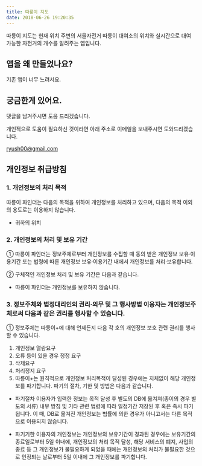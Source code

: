 ```yaml
---
title: 따릉이 지도
date: 2018-06-26 19:20:35
---
```

따릉이 지도는 현재 위치 주변의 서울자전거 따릉이 대여소의 위치와 실시간으로 대여 가능한 자전거의 개수를 알려주는 앱입니다.

## 앱을 왜 만들었나요?
기존 앱이 너무 느려서요.

## 궁금한게 있어요.
댓글을 남겨주시면 도움 드리겠습니다.

개인적으로 도움이 필요하신 것이라면 아래 주소로 이메일을 보내주시면 도와드리겠습니다.

ryush00@gmail.com

## 개인정보 취급방침

### 1. 개인정보의 처리 목적
따릉이 파인더는 다음의 목적을 위하여 개인정보를 처리하고 있으며, 다음의 목적 이외의 용도로는 이용하지 않습니다.

- 귀하의 위치

### 2. 개인정보의 처리 및 보유 기간
① 따릉이 파인더는 정보주체로부터 개인정보를 수집할 때 동의 받은 개인정보 보유·이용기간 또는 법령에 따른 개인정보 보유·이용기간 내에서 개인정보를 처리·보유합니다.

② 구체적인 개인정보 처리 및 보유 기간은 다음과 같습니다.

- 따릉이 파인더는 개인정보를 보유하지 않습니다.
### 3. 정보주체와 법정대리인의 권리·의무 및 그 행사방법 이용자는 개인정보주체로써 다음과 같은 권리를 행사할 수 있습니다.
① 정보주체는 따릉이+에 대해 언제든지 다음 각 호의 개인정보 보호 관련 권리를 행사할 수 있습니다.

1. 개인정보 열람요구
2. 오류 등이 있을 경우 정정 요구
3. 삭제요구
4. 처리정지 요구
4. 따릉이+는 원칙적으로 개인정보 처리목적이 달성된 경우에는 지체없이 해당 개인정보를 파기합니다. 파기의 절차, 기한 및 방법은 다음과 같습니다.

- 파기절차
이용자가 입력한 정보는 목적 달성 후 별도의 DB에 옮겨져(종이의 경우 별도의 서류) 내부 방침 및 기타 관련 법령에 따라 일정기간 저장된 후 혹은 즉시 파기됩니다. 이 때, DB로 옮겨진 개인정보는 법률에 의한 경우가 아니고서는 다른 목적으로 이용되지 않습니다.

- 파기기한
이용자의 개인정보는 개인정보의 보유기간이 경과된 경우에는 보유기간의 종료일로부터 5일 이내에, 개인정보의 처리 목적 달성, 해당 서비스의 폐지, 사업의 종료 등 그 개인정보가 불필요하게 되었을 때에는 개인정보의 처리가 불필요한 것으로 인정되는 날로부터 5일 이내에 그 개인정보를 파기합니다.
